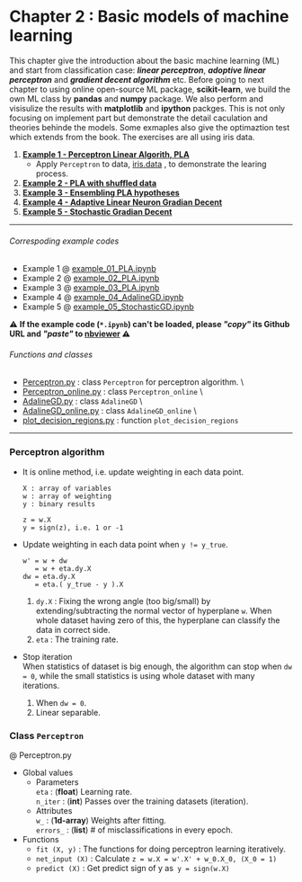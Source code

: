 # Chapter 2 : Basic models of machine learning
This chapter give the introduction about the basic machine learning (ML) and start from classification case: ***linear perceptron***, ***adoptive linear perceptron*** and ***gradient decent algorithm*** etc. Before going to next chapter to using online open-source ML package, **scikit-learn**, we build the own ML class by **pandas** and **numpy** package. We also perform and visisulize the results with **matplotlib** and **ipython** packges. This is not only focusing on implement part but demonstrate the detail caculation and theories behinde the models. Some exmaples also give the optimaztion test which extends from the book. The exercises are all using iris data.  

1. [**Example 1 - Perceptron Linear Algorith, PLA**](example_01_PLA.ipynb)
   - Apply `Perceptron` to data, [iris.data](Chapter_02/iris.data) , to demonstrate the learing process.
2. [**Example 2 - PLA with shuffled data**](example_02_PLA.ipynb)
3. [**Example 3 - Ensembling PLA hypotheses**](example_03_PLA.ipynb)
4. [**Example 4 - Adaptive Linear Neuron Gradian Decent**](example_04_AdalineGD.ipynb)
5. [**Example 5 - Stochastic Gradian Decent**](example_05_StochasticGD.ipynb)

---
###### Correspoding example codes
* Example 1 @ [example_01_PLA.ipynb](example_01_PLA.ipynb)
* Example 2 @ [example_02_PLA.ipynb](example_02_PLA.ipynb)
* Example 3 @ [example_03_PLA.ipynb](example_03_PLA.ipynb)
* Example 4 @ [example_04_AdalineGD.ipynb](example_04_AdalineGD.ipynb)
* Example 5 @ [example_05_StochasticGD.ipynb](example_05_StochasticGD.ipynb)

:warning: **If the example code (`*.ipynb`) can't be loaded, please *"copy"* its Github URL and *"paste"* to [nbviewer](https://nbviewer.jupyter.org) :warning:**

###### Functions and classes  
* [Perceptron.py](Perceptron.py) : class `Perceptron` for perceptron algorithm. \
* [Perceptron_online.py](Perceptron_online.py) : class `Perceptron_online` \
* [AdalineGD.py](AdalineGD.py) : class `AdalineGD` \
* [AdalineGD_online.py](AdalineGD_online.py) : class `AdalineGD_online` \
* [plot_decision_regions.py](plot_decision_regions.py) : function `plot_decision_regions`

---

### Perceptron algorithm
* It is online method, i.e. update weighting in each data point.
  ```
  X : array of variables
  w : array of weighting
  y : binary results
  ```
  ```
  z = w.X
  y = sign(z), i.e. 1 or -1
  ```

* Update weighting in each data point when ``y != y_true``.<br />
  ```
  w' = w + dw
     = w + eta.dy.X
  dw = eta.dy.X
     = eta.( y_true - y ).X
  ```
  1. ``dy.X`` : Fixing the wrong angle (too big/small) by extending/subtracting the normal vector of hyperplane ``w``. When whole dataset having zero of this, the hyperplane can classify the data in correct side.<br />
  2. ``eta``  : The training rate.

* Stop iteration<br />
When statistics of dataset is big enough, the algorithm can stop when ``dw = 0``, while the small statistics is using whole dataset with many iterations.  
  1. When ``dw = 0``.
  2. Linear separable.

### Class ``Perceptron``
@ Perceptron.py
* Global values
   * Parameters<br />
  ``eta`` : (**float**) Learning rate.<br />
  ``n_iter`` : (**int**) Passes over the training datasets (iteration).
   * Attributes<br />
  ``w_`` : (**1d-array**) Weights after fitting.<br />
  ``errors_`` : (**list**) # of misclassifications in every epoch.
* Functions
  * ``fit (X, y)`` : The functions for doing perceptron learning iteratively. <br />
  * ``net_input (X)`` : Calculate ``z = w.X = w'.X' + w_0.X_0, (X_0 = 1)``<br />
  * ``predict (X)`` : Get predict sign of y as`` y = sign(w.X)`` <br />
